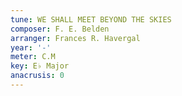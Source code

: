 ```yaml
---
tune: WE SHALL MEET BEYOND THE SKIES
composer: F. E. Belden
arranger: Frances R. Havergal
year: '-'
meter: C.M
key: E♭ Major
anacrusis: 0
---
```

